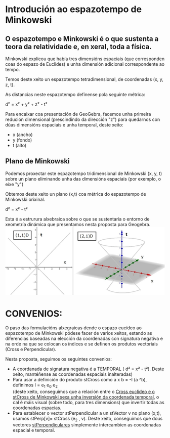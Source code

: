 # Introdución ao espazotempo de Minkowski

## O espazotempo e Minkowski é o que sustenta a teora da relatividade e, en xeral, toda a física.
Minkowski explicou que había tres dimensións espaciais (que corresponden coas do espazo de Euclides) e unha dimensión adicional correspondente ao tempo.

Temos deste xeito un espazotempo tetradimensional, de coordenadas (x, y, z, t). 

As distancias neste espazotempo defínense pola seguinte métrica:

  d² =  x² + y² + z² - t²

Para encaixar coa presentación de GeoGebra, facemos unha primeira redución dimensional (prescindindo da dirección "z") para quedarnos con dúas dimensións espaciais e unha temporal, deste xeito:
* x (ancho)
* y (fondo)
* t (alto)

## Plano de Minkowski
Podemos proxectar este espazotempo tridimensional de Minkowski  (x, y, t) sobre un plano eliminando unha das dimensións espaciais (por exemplo, o eixe "y") 

Obtemos deste xeito un plano (x,t) coa métrica do espazotempo de Minkowski orixinal. 

  d² = x² - t²

Esta é a estrurura alxebraica sobre o que se sustentaría o entorno de xeometría dinámica que presentamos nesta proposta para Geogebra.
![(2,2D e (2,1)D](https://github.com/probaxeoxebra/probaMinkoski/blob/master/IMAGES/11D-21D%20views.jpg "espazotempo esquerda: (1,1)D e dereita: (2,1)D ")

# CONVENIOS:
O paso das formulacións alxegraicas dende o espazo eucídeo ao espazotempo de Minkowski pódese facer de varios xeitos,
estando as diferencias baseadas na elección da coordenadas con signatura negativa e na orde na que se colocan os índices e se definen os produtos vectoriais (Cross e Perpendicular).

Nesta proposta, seguimos os seguintes convenios:

* A coordanada de signatura negativa é a TEMPORAL (  d² = x² - t²). 
Deste xeito, mantéñense as coordenadas espaciais inalteradas)
* Para usar a definición do produto stCross como a x b = -I (a ^b), 
definimos I = e<sub>1</sub> e<sub>0</sub> e<sub>2</sub>  
(deste xeito, conseguimos que a relación entre o [Cross euclideo e o stCross de Minkowski sexa unha inversión da coordenada temporal](https://github.com/probaxeoxebra/probaMinkoski/blob/master/Explicacions/CrossProduct.md), o cal é máis visual (sobre todo, para tres dimensions) que invertir todas as coordenadas espacias.
* Para establecer o vector stPerpendicular a un stVector v no plano (x,t), 
usamos stPerp[v]= stCross (e<sub>2</sub> , v). Deste xeito, 
conseguimos que dous vectores [stPerpendiculares](https://github.com/probaxeoxebra/probaMinkoski/blob/master/Ferramentas/FerramentasMink/4_Perpendicular_Line.md) simplemente intercambien as coordenadas espacial e temporal.

